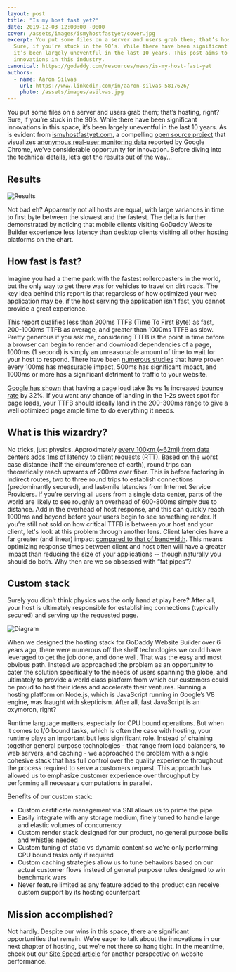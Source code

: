 ```yaml
---
layout: post
title: "Is my host fast yet?"
date: 2019-12-03 12:00:00 -0800
cover: /assets/images/ismyhostfastyet/cover.jpg
excerpt: You put some files on a server and users grab them; that’s hosting, right?
  Sure, if you’re stuck in the 90’s. While there have been significant innovations in this space,
  it’s been largely uneventful in the last 10 years. This post aims to enlighten and educate on
  innovations in this industry.
canonical: https://godaddy.com/resources/news/is-my-host-fast-yet
authors:
  - name: Aaron Silvas
    url: https://www.linkedin.com/in/aaron-silvas-5817626/
    photo: /assets/images/asilvas.jpg
---
```


You put some files on a server and users grab them; that’s hosting, right? Sure, if you’re stuck in the 90’s. While there have been significant innovations in this space, it’s been largely uneventful in the last 10 years. As is evident from [ismyhostfastyet.com](https://ismyhostfastyet.com/), a compelling [open source project](https://github.com/rviscomi/ismyhostfastyet) that visualizes [anonymous real-user monitoring data](https://developers.google.com/web/tools/chrome-user-experience-report/) reported by Google Chrome, we’ve considerable opportunity for innovation. Before diving into the technical details, let’s get the results out of the way...


## Results

![Results]({{site.baseurl}}/assets/images/ismyhostfastyet/results.png)

Not bad eh? Apparently not all hosts are equal, with large variances in time to first byte between the slowest and the fastest. The delta is further demonstrated by noticing that mobile clients visiting GoDaddy Website Builder experience less latency than desktop clients visiting all other hosting platforms on the chart.


## How fast is fast?

Imagine you had a theme park with the fastest rollercoasters in the world, but the only way to get there was for vehicles to travel on dirt roads. The key idea behind this report is that regardless of how optimized your web application may be, if the host serving the application isn't fast, you cannot provide a great experience.

This report qualifies less than 200ms TTFB (Time To First Byte) as fast, 200-1000ms TTFB as average, and greater than 1000ms TTFB as slow. Pretty generous if you ask me, considering TTFB is the point in time before a browser can begin to render and download dependencies of a page, 1000ms (1 second) is simply an unreasonable amount of time to wait for your host to respond. There have been [numerous studies](https://www.gigaspaces.com/blog/amazon-found-every-100ms-of-latency-cost-them-1-in-sales/) that have proven every 100ms has measurable impact, 500ms has significant impact, and 1000ms or more has a significant detriment to traffic to your website.

[Google has shown](https://www.thinkwithgoogle.com/marketing-resources/data-measurement/mobile-page-speed-new-industry-benchmarks/) that having a page load take 3s vs 1s increased [bounce rate](https://support.google.com/analytics/answer/1009409?hl=en) by 32%. If you want any chance of landing in the 1-2s sweet spot for page loads, your TTFB should ideally land in the 200-300ms range to give a well optimized page ample time to do everything it needs.



## What is this wizardry?

No tricks, just physics. Approximately [every 100km (~62mi) from data centers adds 1ms of latency](https://cloud.google.com/solutions/best-practices-compute-engine-region-selection) to client requests (RTT). Based on the worst case distance (half the circumference of earth), round trips can theoretically reach upwards of 200ms over fiber. This is before factoring in indirect routes, two to three round trips to establish connections (predominantly secured), and last-mile latencies from Internet Service Providers. If you’re serving all users from a single data center, parts of the world are likely to see roughly an overhead of 600-800ms simply due to distance. Add in the overhead of host response, and this can quickly reach 1000ms and beyond before your users begin to see something render.
If you’re still not sold on how critical TTFB is between your host and your client, let's look at this problem through another lens. Client latencies have a far greater (and linear) impact [compared to that of bandwidth](https://www.igvita.com/2012/07/19/latency-the-new-web-performance-bottleneck/). This means optimizing response times between client and host often will have a greater impact than reducing the size of your applications -- though naturally you should do both. Why then are we so obsessed with “fat pipes”?


## Custom stack

Surely you didn’t think physics was the only hand at play here? After all, your host is ultimately responsible for establishing connections (typically secured) and serving up the requested page.

![Diagram](https://w3c.github.io/navigation-timing/timestamp-diagram.svg)

When we designed the hosting stack for GoDaddy Website Builder over 6 years ago, there were numerous off the shelf technologies we could have leveraged to get the job done, and done well. That was the easy and most obvious path. Instead we approached the problem as an opportunity to cater the solution specifically to the needs of users spanning the globe, and ultimately to provide a world class platform from which our customers could be proud to host their ideas and accelerate their ventures. Running a hosting platform on Node.js, which is JavaScript running in Google’s V8 engine, was fraught with skepticism. After all, fast JavaScript is an oxymoron, right?

Runtime language matters, especially for CPU bound operations. But when it comes to I/O bound tasks, which is often the case with hosting, your runtime plays an important but less significant role. Instead of chaining together general purpose technologies - that range from load balancers, to web servers, and caching - we approached the problem with a single cohesive stack that has full control over the quality experience throughout the process required to serve a customers request. This approach has allowed us to emphasize customer experience over throughput by performing all necessary computations in parallel.

Benefits of our custom stack:

* Custom certificate management via SNI allows us to prime the pipe
* Easily integrate with any storage medium, finely tuned to handle large and elastic volumes of concurrency
* Custom render stack designed for our product, no general purpose bells and whistles needed
* Custom tuning of static vs dynamic content so we’re only performing CPU bound tasks only if required
* Custom caching strategies allow us to tune behaviors based on our actual customer flows instead of general purpose rules designed to win benchmark wars
* Never feature limited as any feature added to the product can receive custom support by its hosting counterpart


## Mission accomplished?

Not hardly. Despite our wins in this space, there are significant opportunities that remain. We’re eager to talk about the innovations in our next chapter of hosting, but we’re not there so hang tight. In the meantime, check out our [Site Speed article](https://www.godaddy.com/garage/site-speed-small-business-website-white-paper/) for another perspective on website performance.

